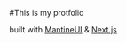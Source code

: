 #This is my protfolio

built with [MantineUI](https://mantine.dev/) & [Next.js](https://nextjs.org/)
